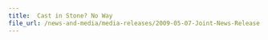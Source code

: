 ```yaml
---
title: 	Cast in Stone? No Way
file_url: /news-and-media/media-releases/2009-05-07-Joint-News-Release.pdf
---
```

